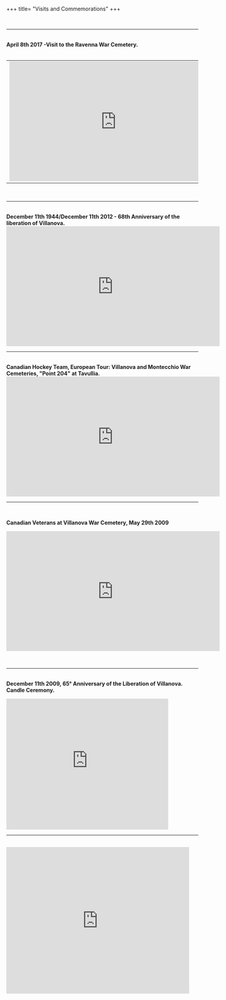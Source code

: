 +++
title= "Visits and Commemorations"
+++

<br><hr><br>
<b>April 8th 2017 -Visit to the Ravenna War Cemetery.   
</b><br>
<table><tr><td>
<iframe width="560" height="315" src="https://www.youtube.com/embed/v7W3UAI0C2g" frameborder="0" allowfullscreen></iframe>
</td><td> <h1> <a href="/cemeteries/en/8-aprile-2017"> Other content </a> </h1></td><tr>
</table>
<br><hr><br>
<b>December 11th 1944/December 11th 2012 - 68th Anniversary of the liberation of Villanova.   
</b><br>
<iframe width="560" height="315" src="http://www.youtube.com/embed/GgAAX2yr1hg?list=UUTopHeFwUPWxXs4CYVu0Tiw" frameborder="0" allowfullscreen></iframe>
<br><hr><br>
<b>Canadian Hockey Team, European Tour: Villanova and Montecchio War Cemeteries, "Point 204" at Tavullia.   
</b><br>
<iframe width="560" height="315" src="https://www.youtube.com/embed/-XIj1DRHRP8" frameborder="0" allowfullscreen></iframe>
<br><hr><br>

<b>Canadian Veterans at Villanova War Cemetery,  May 29th 2009
</b><br><p>
<iframe width="560" height="315" src="https://www.youtube.com/embed/8FOqpxQJZS8" frameborder="0" allowfullscreen></iframe>

<br><hr><br>
<b>December 11th 2009, 65° Anniversary of the Liberation of Villanova. Candle Ceremony.</b>
<br><p>
<object width="425" height="344"><param name="movie" value="http://www.youtube.com/v/MbomK1kkkoc&hl=it&fs=1"></param><param name="allowFullScreen" value="true"></param><param name="allowscriptaccess" value="always"></param><embed src="http://www.youtube.com/v/MbomK1kkkoc&hl=it&fs=1" type="application/x-shockwave-flash" allowscriptaccess="always" allowfullscreen="true" width="425" height="344"></embed></object>
<br><hr><br>
<b>
<object width="480" height="385"><param name="movie" value="http://www.youtube.com/v/pfeG62H3Mro?fs=1&amp;hl=it_IT"></param><param name="allowFullScreen" value="true"></param><param name="allowscriptaccess" value="always"></param><embed src="http://www.youtube.com/v/pfeG62H3Mro?fs=1&amp;hl=it_IT" type="application/x-shockwave-flash" allowscriptaccess="always" allowfullscreen="true" width="480" height="385"></embed></object>